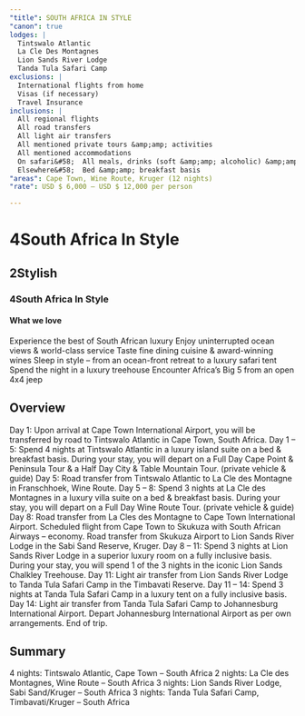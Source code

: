 ```yaml
---
"title": SOUTH AFRICA IN STYLE
"canon": true
lodges: |
  Tintswalo Atlantic
  La Cle Des Montagnes
  Lion Sands River Lodge
  Tanda Tula Safari Camp
exclusions: |
  International flights from home
  Visas (if necessary)
  Travel Insurance
inclusions: |
  All regional flights
  All road transfers
  All light air transfers
  All mentioned private tours &amp;amp; activities
  All mentioned accommodations
  On safari&#58;  All meals, drinks (soft &amp;amp; alcoholic) &amp;amp; activities
  Elsewhere&#58;  Bed &amp;amp; breakfast basis
"areas": Cape Town, Wine Route, Kruger (12 nights)
"rate": USD $ 6,000 – USD $ 12,000 per person

---
```


# 4South Africa In Style
## 2Stylish
### 4South Africa In Style


#### What we love
Experience the best of South African luxury
Enjoy uninterrupted ocean views &amp; world-class service
Taste fine dining cuisine &amp; award-winning wines
Sleep in style – from an ocean-front retreat to a luxury safari tent
Spend the night in a luxury treehouse 
Encounter Africa’s Big 5 from an open 4x4 jeep

## Overview
Day 1:
Upon arrival at Cape Town International Airport, you will be transferred by road to Tintswalo Atlantic in Cape Town, South Africa.
Day 1 – 5:
Spend 4 nights at Tintswalo Atlantic in a luxury island suite on a bed &amp; breakfast basis.
During your stay, you will depart on a Full Day Cape Point &amp; Peninsula Tour &amp; a Half Day City &amp; Table Mountain Tour. (private vehicle &amp; guide)
Day 5:
Road transfer from Tintswalo Atlantic to La Cle des Montagne in Franschhoek, Wine Route.
Day 5 – 8:
Spend 3 nights at La Cle des Montagnes in a luxury villa suite on a bed &amp; breakfast basis.
During your stay, you will depart on a Full Day Wine Route Tour. (private vehicle &amp; guide)
Day 8:
Road transfer from La Cles des Montagne to Cape Town International Airport.
Scheduled flight from Cape Town to Skukuza with South African Airways – economy.
Road transfer from Skukuza Airport to Lion Sands River Lodge in the Sabi Sand Reserve, Kruger.
Day 8 – 11:
Spend 3 nights at Lion Sands River Lodge in a superior luxury room on a fully inclusive basis.
During your stay, you will spend 1 of the 3 nights in the iconic Lion Sands Chalkley Treehouse.
Day 11:
Light air transfer from Lion Sands River Lodge to Tanda Tula Safari Camp in the Timbavati Reserve.
Day 11 – 14:
Spend 3 nights at Tanda Tula Safari Camp in a luxury tent on a fully inclusive basis.
Day 14:
Light air transfer from Tanda Tula Safari Camp to Johannesburg International Airport.
Depart Johannesburg International Airport as per own arrangements.
End of trip.

## Summary
4 nights:  Tintswalo Atlantic, Cape Town – South Africa
2 nights:  La Cle des Montagnes, Wine Route – South Africa
3 nights:  Lion Sands River Lodge, Sabi Sand/Kruger – South Africa
3 nights:  Tanda Tula Safari Camp, Timbavati/Kruger – South Africa